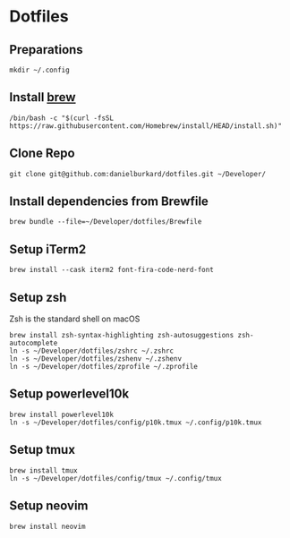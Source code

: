 # Dotfiles

## Preparations
```shell
mkdir ~/.config
```

## Install [brew](https://brew.sh)
```shell
/bin/bash -c "$(curl -fsSL https://raw.githubusercontent.com/Homebrew/install/HEAD/install.sh)"
```

## Clone Repo
```shell
git clone git@github.com:danielburkard/dotfiles.git ~/Developer/
```

## Install dependencies from Brewfile
```shell
brew bundle --file=~/Developer/dotfiles/Brewfile
```

## Setup iTerm2
```shell
brew install --cask iterm2 font-fira-code-nerd-font
```

## Setup zsh
Zsh is the standard shell on macOS

```shell
brew install zsh-syntax-highlighting zsh-autosuggestions zsh-autocomplete
ln -s ~/Developer/dotfiles/zshrc ~/.zshrc
ln -s ~/Developer/dotfiles/zshenv ~/.zshenv
ln -s ~/Developer/dotfiles/zprofile ~/.zprofile
```

## Setup powerlevel10k
```shell
brew install powerlevel10k
ln -s ~/Developer/dotfiles/config/p10k.tmux ~/.config/p10k.tmux
```

## Setup tmux
```shell
brew install tmux
ln -s ~/Developer/dotfiles/config/tmux ~/.config/tmux
```

## Setup neovim
```shell
brew install neovim
```
